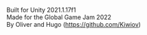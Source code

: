 Built for Unity 2021.1.17f1 <br/>
Made for the Global Game Jam 2022 <br/>
By Oliver and Hugo (https://github.com/Kiwiov)

